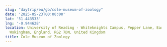 ```yaml
---
slug: "daytrip/eu/gb/cole-museum-of-zoology"
date: '2025-05-23T00:00:00'
lat: '51.443533'
lng: '-0.944628'
location: University of Reading - Whiteknights Campus, Pepper Lane, Earley, Reading,
  Wokingham, England, RG2 7DN, United Kingdom
title: Cole Museum of Zoology
---
```



